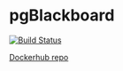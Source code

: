 # pgBlackboard

[![Build Status](https://travis-ci.org/exe-dealer/pgblackboard.svg?branch=rust)](https://travis-ci.org/exe-dealer/pgblackboard)

[Dockerhub repo](https://hub.docker.com/r/exedealer/pgblackboard/)
